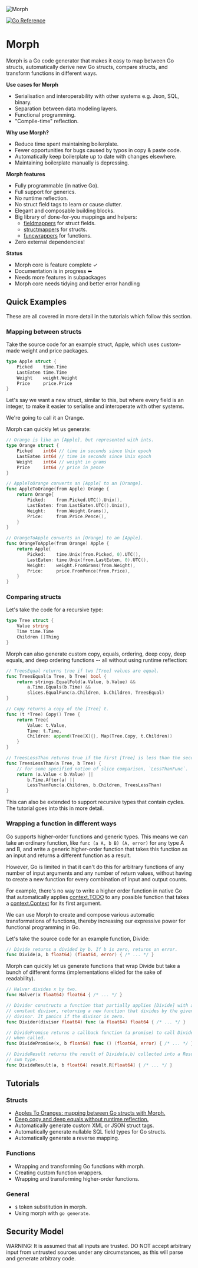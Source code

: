 ![Morph](morph.png)

[![Go Reference](https://pkg.go.dev/badge/github.com/tawesoft/morph#section-documentation.svg)](https://pkg.go.dev/github.com/tawesoft/morph#section-documentation)

Morph
=====

Morph is a Go code generator that makes it easy to map between
Go structs, automatically derive new Go structs, compare structs, and transform 
functions in different ways.

**Use cases for Morph**

* Serialisation and interoperability with other systems e.g. Json, SQL, binary.
* Separation between data modeling layers.
* Functional programming.
* "Compile-time" reflection.

**Why use Morph?**

* Reduce time spent maintaining boilerplate.
* Fewer opportunities for bugs caused by typos in copy & paste code.
* Automatically keep boilerplate up to date with changes elsewhere.
* Maintaining boilerplate manually is depressing.

**Morph features**

 - Fully programmable (in native Go).
 - Full support for generics.
 - No runtime reflection.
 - No struct field tags to learn or cause clutter.
 - Elegant and composable building blocks.
 - Big library of done-for-you mappings and helpers:
   * [fieldmappers] for struct fields.
   * [structmappers] for structs.
   * [funcwrappers] for functions.
- Zero external dependencies!

[fieldmappers]: https://pkg.go.dev/github.com/tawesoft/morph/fieldmappers
[structmappers]: https://pkg.go.dev/github.com/tawesoft/morph/structmappers
[funcwrappers]: https://pkg.go.dev/github.com/tawesoft/morph/funcwrappers

**Status**

* Morph core is feature complete ✓
* Documentation is in progress ⬅
* Needs more features in subpackages
* Morph core needs tidying and better error handling


Quick Examples
--------------

These are all covered in more detail in the tutorials which follow this
section.

### Mapping between structs

Take the source code for an example struct, Apple, which uses custom-made
weight and price packages.

```go
type Apple struct {
    Picked    time.Time
    LastEaten time.Time
    Weight    weight.Weight
    Price     price.Price
}
```

Let's say we want a new struct, similar to this, but where every field is an
integer, to make it easier to serialise and interoperate with other systems.

We're going to call it an Orange.

Morph can quickly let us generate:

```go
// Orange is like an [Apple], but represented with ints.
type Orange struct {
    Picked    int64 // time in seconds since Unix epoch
    LastEaten int64 // time in seconds since Unix epoch
    Weight    int64 // weight in grams
    Price     int64 // price in pence
}

// AppleToOrange converts an [Apple] to an [Orange].
func AppleToOrange(from Apple) Orange {
    return Orange{
        Picked:    from.Picked.UTC().Unix(),
        LastEaten: from.LastEaten.UTC().Unix(),
        Weight:    from.Weight.Grams(),
        Price:     from.Price.Pence(),
    }
}

// OrangeToApple converts an [Orange] to an [Apple].
func OrangeToApple(from Orange) Apple {
    return Apple{
        Picked:    time.Unix(from.Picked, 0).UTC(),
        LastEaten: time.Unix(from.LastEaten, 0).UTC(),
        Weight:    weight.FromGrams(from.Weight),
        Price:     price.FromPence(from.Price),
    }
}
```

### Comparing structs

Let's take the code for a recursive type:

```go
type Tree struct {
    Value string
    Time time.Time
    Children []Thing
}
```

Morph can also generate custom copy, equals, ordering, deep copy, deep equals, 
and deep ordering functions -- all without using runtime reflection:

```go
// TreesEqual returns true if two [Tree] values are equal.
func TreesEqual(a Tree, b Tree) bool {
    return strings.EqualFold(a.Value, b.Value) &&
        a.Time.Equals(b.Time) &&
        slices.EqualFunc(a.Children, b.Children, TreesEqual)
}

// Copy returns a copy of the [Tree] t.
func (t *Tree) Copy() Tree {
    return Tree{
        Value: t.Value,
        Time: t.Time,
        Children: append(Tree[X]{}, Map(Tree.Copy, t.Children))
    }
}

// TreesLessThan returns true if the first [Tree] is less than the second.
func TreesLessThan(a Tree, b Tree) {
    // for some specified notion of slice comparison, `LessThanFunc`.
    return (a.Value < b.Value) ||
        b.Time.After(a) ||
        LessThanFunc(a.Children, b.Children, TreesLessThan)
}
```

This can also be extended to support recursive types that contain cycles. The
tutorial goes into this in more detail.


### Wrapping a function in different ways

Go supports higher-order functions and generic types. This means we can
take an ordinary function, like `func (a A, b B) (A, error)` for any type A 
and B, and write a generic higher-order function that takes this function as 
an input and returns a different function as a result.

However, Go is limited in that it can't do this for arbitrary functions of
any number of input arguments and any number of return values, without 
having to create a new function for every combination of input and output 
counts.

For example, there's no way to write a higher order function in native Go that
automatically applies [context.TODO] to any possible function that takes a
[context.Context] for its first argument.

We can use Morph to create and compose various automatic transformations of
functions, thereby increasing our expressive power for functional programming
in Go.

[context.Context]: https://pkg.go.dev/context#Context
[context.TODO]: https://pkg.go.dev/context#TODO

Let's take the source code for an example function, Divide:

```go
// Divide returns a divided by b. If b is zero, returns an error.
func Divide(a, b float64) (float64, error) { /* ... */ }
```

Morph can quickly let us generate functions that wrap Divide but take a 
bunch of different forms (implementations elided for the sake of readability).

```go
// Halver divides x by two.
func Halver(x float64) float64 { /* ... */ }

// Divider constructs a function that partially applies [Divide] with a
// constant divisor, returning a new function that divides by the given
// divisor. It panics if the divisor is zero.
func Divider(divisor float64) func (a float64) float64 { /* ... */ }

// DividePromise returns a callback function (a promise) to call Divide(a, b) 
// when called.
func DividePromise(x, b float64) func () (float64, error) { /* ... */ }

// DivideResult returns the result of Divide(a,b) collected into a Result 
// sum type.
func DivideResult(a, b float64) result.R[float64] { /* ... */ }
```

Tutorials
---------

### Structs

* [Apples To Oranges: mapping between Go structs with Morph.]
* [Deep copy and deep equals without runtime reflection.]
* Automatically generate custom XML or JSON struct tags.
* Automatically generate nullable SQL field types for Go structs.
* Automatically generate a reverse mapping.

### Functions

* Wrapping and transforming Go functions with morph.
* Creating custom function wrappers.
* Wrapping and transforming higher-order functions.

### General

* `$` token substitution in morph.
* Using morph with `go generate`.


Security Model
--------------

WARNING: It is assumed that all inputs are trusted. DO NOT accept arbitrary
input from untrusted sources under any circumstances, as this will parse
and generate arbitrary code.


[Apples To Oranges: mapping between Go structs with Morph.]: doc/mapping-go-structs-with-morph.md
[Deep copy and deep equals without runtime reflection.]: doc/deep-copy-equals-without-reflection.md
